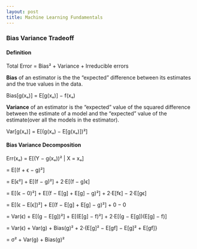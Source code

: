 ```yaml
---
layout: post
title: Machine Learning Fundamentals
---
```


### Bias Variance Tradeoff

#### **Definition**
Total Error = Bias² + Variance + Irreducible errors

**Bias** of an estimator is the the “expected” difference between its estimates and the true values in the data.

Bias[g(xₒ)] = E[g(xₒ)] − f(xₒ)

**Variance** of an estimator is the “expected” value of the squared difference between the estimate of a model and the “expected” value of the estimate(over all the models in the estimator).

Var[g(xₒ)] = E[(g(xₒ) − E[g(xₒ)])²]

#### **Bias Variance Decomposition**
Err(xₒ) = E[(Y − g(xₒ))² | X = xₒ]

= E[(f + ϵ − g)²]

= E[ϵ²] + E[(f − g)²] + 2·E[(f − g)ϵ]

= E[(ϵ − 0)²] + E[(f − E[g] + E[g] − g)²] + 2·E[fϵ] − 2·E[gϵ]

= E[(ϵ − E[ϵ])²] + E[(f − E[g] + E[g] − g)²] + 0 − 0

= Var(ϵ) + E[(g − E[g])²] + E[(E[g] − f)²] + 2·E[(g − E[g])(E[g] − f)]

= Var(ϵ) + Var(g) + Bias(g)² + 2·{E[g]² − E[gf] − E[g]² + E[gf]}

= σ² + Var(g) + Bias(g)²

